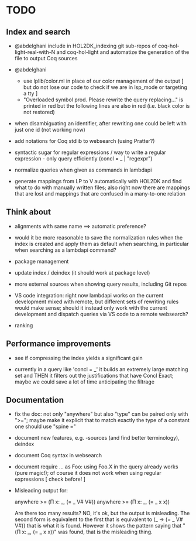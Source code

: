 TODO
====

Index and search
----------------

* @abdelghani include in HOL2DK_indexing git sub-repos of
  coq-hol-light-real-with-N and coq-hol-light
  and automatize the generation of the file to output Coq sources

* @abdelghani
  - use lplib/color.ml in place of our color management of the
    output [ but do not lose our code to check if we are
    in lsp_mode or targeting a tty ]
  - "Overloaded symbol prod. Please rewrite the query replacing..."
    is printed in red but the following lines are also in red
    (i.e. black color is not restored)

* when disambiguating an identifier, after rewriting one could be
  left with just one id (not working now)

* add notations for Coq stdlib to websearch (using Pratter?)

* syntactic sugar for regular expressions / way to write a regular
  expression - only query efficiently
    (concl = _ | "regexpr")

* normalize queries when given as commands in lambdapi

* generate mappings from LP to V automatically with HOL2DK and find
  what to do with manually written files; also right now there are
  mappings that are lost and mappings that are confused in a many-to-one
  relation

Think about
-----------

* alignments with same name ==> automatic preference?

* would it be more reasonable to save the normalization rules
  when the index is created and apply them as default when searching,
  in particular when searching as a lambdapi command?

* package management

* update index / deindex (it should work at package level)

* more external sources when showing query results, including Git repos

* VS code integration: right now lambdapi works on the current development
  mixed with remote, but different sets of rewriting rules would make sense;
  should it instead only work with the current development and dispatch
  queries via VS code to a remote websearch?

* ranking

Performance improvements
------------------------

* see if compressing the index yields a significant gain

* currently in a query like 'concl = _' it builds an extremely large matching set
  and THEN it filters out the justifications that have Concl Exact; maybe we
  could save a lot of time anticipating the filtrage

Documentation
-------------

* fix the doc: not only "anywhere" but also "type" can be paired
  only with ">="; maybe make it explicit that to match exactly the
  type of a constant one should use "spine ="

* document new features, e.g. -sources (and find better
  terminology), deindex

* document Coq syntax in websearch

* document require ... as Foo: using Foo.X in the query already
  works (pure magic!); of course it does not work when using
  regular expressions [ check before! ]

* Misleading output for:

  anywhere >= (Π x: _, (= _ V# V#))
  anywhere >= (Π x: _, (= _ x x))

  Are there too many results?  NO, it's ok, but the output is misleading.
  The second form is equivalent
  to the first that is equivalent to  (_ -> (= _ V# V#)) that is what it is
  found. However it shows the pattern saying that " (Π x: _, (= _ x x))" was
  found, that is the misleading thing.
